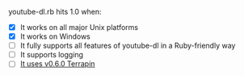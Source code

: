 youtube-dl.rb hits 1.0 when:

* [x] It works on all major Unix platforms
* [x] It works on Windows
* [ ] It fully supports all features of youtube-dl in a Ruby-friendly way
* [ ] It supports logging
* [ ] [It uses v0.6.0 Terrapin](https://github.com/thoughtbot/terrapin)
